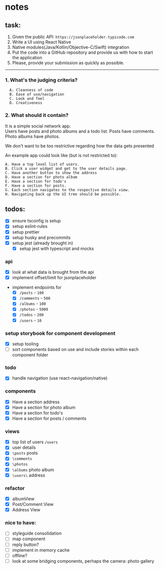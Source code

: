 # notes

## task:

1. Given the public API: `https://jsonplaceholder.typicode.com`
2. Write a UI using React Native
3. Native modules(Java/Kotlin/Objective-C/Swift) integration
4. Put the code into a GitHub repository and provide us with how to start the application
5. Please, provide your submission as quickly as possible.

---

### 1. What's the judging criteria?

```
  A. Cleanness of code
  B. Ease of use/navigation
  C. Look and feel
  D. Creativeness
```

### 2. What should it contain?

It is a simple social network app.  
Users have posts and photo albums and a todo list. Posts have comments. Photo albums have photos.

We don't want to be too restrictive regarding how the data gets presented

An example app could look like (but is not restricted to):

```
A. Have a top level list of users.
B. Click a user widget and get to the user details page.
C. Have another button to show the address
D. Have a section for photo album
E. Have a section for todo's
F. Have a section for posts.
G. Each section navigates to the respective details view.
H. Navigating back up the UI tree should be possible.
```

## todos:

- [x] ensure tsconfig is setup
- [x] setup eslint-rules
- [x] setup prettier
- [x] setup husky and precommits
- [x] setup jest (already brought in)
  - [x] setup jest with typescript and mocks

### api

- [x] look at what data is brought from the api
- [x] implement offset/limit for jsonplaceholder

* implement endpoints for
  - [x] `/posts` - `100`
  - [x] `/comments` - `500`
  - [x] `/albums` - `100`
  - [x] `/photos` - `5000`
  - [x] `/todos` - `200`
  - [x] `/users` - `10`

### setup storybook for component development

- [x] setup tooling
- [ ] sort components based on use and include stories within each component folder

### todo

- [x] handle navigation (use react-navigation/native)

### components

- [x] Have a section address
- [x] Have a section for photo album
- [x] Have a section for todo's
- [x] Have a section for posts / comments

### views

- [x] top list of users `/users`
- [x] user details
- [x] `\posts` posts
- [x] `\comments`
- [x] `\photos`
- [x] `\albums` photo album
- [x] `\users\` address

### refactor

- [x] albumView
- [x] Post/Comment View
- [x] Address View

### nice to have:

- [ ] styleguide consolidation
- [ ] map component
- [ ] reply button?
- [ ] implement in memory cache
- [ ] offline?
- [ ] look at some bridging components, perhaps the camera: photo gallery
